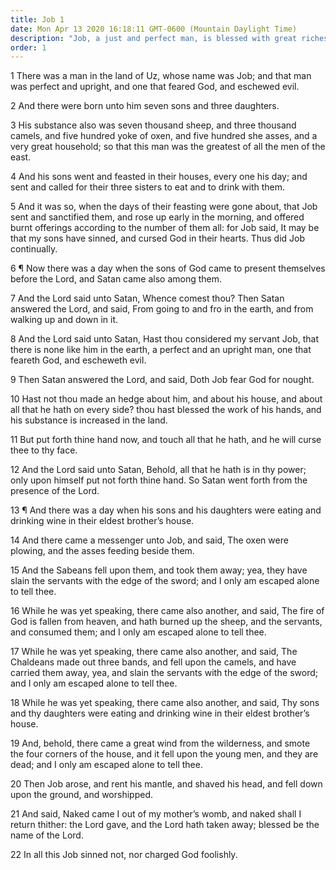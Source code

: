 ```yaml
---
title: Job 1
date: Mon Apr 13 2020 16:18:11 GMT-0600 (Mountain Daylight Time)
description: "Job, a just and perfect man, is blessed with great riches—Satan obtains permission from the Lord to tempt and try Job—Job’s property and children are destroyed, and yet he praises and blesses the Lord."
order: 1
---
```


1 There was a man in the land of Uz, whose name was Job; and that man was perfect and upright, and one that feared God, and eschewed evil.

2 And there were born unto him seven sons and three daughters.

3 His substance also was seven thousand sheep, and three thousand camels, and five hundred yoke of oxen, and five hundred she asses, and a very great household; so that this man was the greatest of all the men of the east.

4 And his sons went and feasted in their houses, every one his day; and sent and called for their three sisters to eat and to drink with them.

5 And it was so, when the days of their feasting were gone about, that Job sent and sanctified them, and rose up early in the morning, and offered burnt offerings according to the number of them all: for Job said, It may be that my sons have sinned, and cursed God in their hearts. Thus did Job continually.

6 ¶ Now there was a day when the sons of God came to present themselves before the Lord, and Satan came also among them.

7 And the Lord said unto Satan, Whence comest thou? Then Satan answered the Lord, and said, From going to and fro in the earth, and from walking up and down in it.

8 And the Lord said unto Satan, Hast thou considered my servant Job, that there is none like him in the earth, a perfect and an upright man, one that feareth God, and escheweth evil.

9 Then Satan answered the Lord, and said, Doth Job fear God for nought.

10 Hast not thou made an hedge about him, and about his house, and about all that he hath on every side? thou hast blessed the work of his hands, and his substance is increased in the land.

11 But put forth thine hand now, and touch all that he hath, and he will curse thee to thy face.

12 And the Lord said unto Satan, Behold, all that he hath is in thy power; only upon himself put not forth thine hand. So Satan went forth from the presence of the Lord.

13 ¶ And there was a day when his sons and his daughters were eating and drinking wine in their eldest brother’s house.

14 And there came a messenger unto Job, and said, The oxen were plowing, and the asses feeding beside them.

15 And the Sabeans fell upon them, and took them away; yea, they have slain the servants with the edge of the sword; and I only am escaped alone to tell thee.

16 While he was yet speaking, there came also another, and said, The fire of God is fallen from heaven, and hath burned up the sheep, and the servants, and consumed them; and I only am escaped alone to tell thee.

17 While he was yet speaking, there came also another, and said, The Chaldeans made out three bands, and fell upon the camels, and have carried them away, yea, and slain the servants with the edge of the sword; and I only am escaped alone to tell thee.

18 While he was yet speaking, there came also another, and said, Thy sons and thy daughters were eating and drinking wine in their eldest brother’s house.

19 And, behold, there came a great wind from the wilderness, and smote the four corners of the house, and it fell upon the young men, and they are dead; and I only am escaped alone to tell thee.

20 Then Job arose, and rent his mantle, and shaved his head, and fell down upon the ground, and worshipped.

21 And said, Naked came I out of my mother’s womb, and naked shall I return thither: the Lord gave, and the Lord hath taken away; blessed be the name of the Lord.

22 In all this Job sinned not, nor charged God foolishly.
